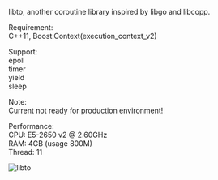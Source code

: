 libto, another coroutine library inspired by libgo and libcopp.   

Requirement:   
C++11, Boost.Context(execution_context_v2)   

Support:    
epoll   
timer   
yield   
sleep    

Note:   
Current not ready for production environment!   

Performance:    
CPU: E5-2650 v2 @ 2.60GHz    
RAM: 4GB (usage 800M)    
Thread: 11    

![libto](https://raw.githubusercontent.com/taozhijiang/libto/master/libto.jpg)    